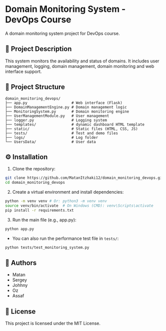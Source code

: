 # Domain Monitoring System - DevOps Course

A domain monitoring system project for DevOps course.

## 📌 Project Description

This system monitors the availability and status of domains. It includes user management, logging, domain management, domain monitoring and web interface support.

## 🧱 Project Structure

```
domain_monitoring_devops/
├── app.py                    # Web interface (Flask)
├── DomainManagementEngine.py # Domain management logic
├── MonitoringSystem.py       # Domain monitoring engine
├── UserManagementModule.py   # User management
├── logger.py                 # Logging system
├── templates/                # dynamic dashboard HTML template
├── static/                   # Static files (HTML, CSS, JS)
├── tests/                    # Test and demo files
├── logs/                     # Log folder
└── UsersData/                # User data
```

## ⚙️ Installation

1. Clone the repository:

```bash
git clone https://github.com/MatanItzhaki12/domain_monitoring_devops.git
cd domain_monitoring_devops
```

2. Create a virtual environment and install dependencies:

```bash
python -m venv venv # Or: python3 -m venv venv
source venv/bin/activate  # On Windows (CMD): venv\Scripts\activate
pip install -r requirements.txt
```

3. Run the main file (e.g., app.py):

```bash
python app.py
```

* You can also run the performance test file in `tests/`:

```bash
python tests/test_monitoring_system.py
```

## 👤 Authors

* Matan
* Sergey
* Johhny
* Oz
* Assaf

## 📄 License

This project is licensed under the MIT License.